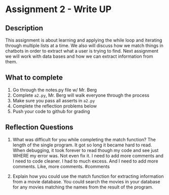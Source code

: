 # Assignment 2 - Write UP

## Description
This assignment is about learning and applying the while loop and iterating through multiple lists at a time.  We also will discuss how we match things in chatbots in order to extract what a user is trying to find.  Next assignment we will work with data bases and how we can extract information from them.

## What to complete
1. Go through the notes.py file w/ Mr. Berg
2. Complete `a2.py`, Mr. Berg will walk everyone through the process
3. Make sure you pass all asserts in `a2.py`
4. Complete the reflection problems below
5. Push your code to github for grading

## Reflection Questions
1. What was difficult for you while completing the match function?
    The length of the single program.
    It got so long it became hard to read. When debugging, it took forever to read though my code and see just WHERE my error was. Not even fix it. I need to add more comments and I need to code cleaner. I had to much excess. And I need to add more comments. Like, more comments. #comments


2. Explain how you could use the match function for extracting information from a movie database.
    You could search the movies in your database for any movies matching the names from the result of the program. 

